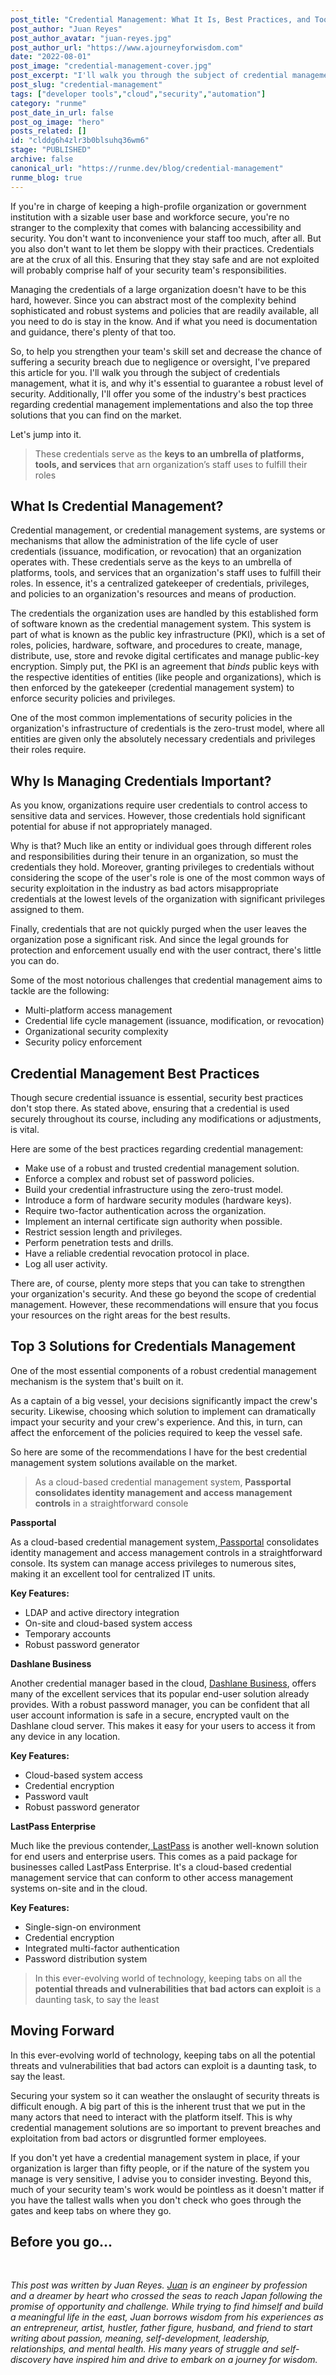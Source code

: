```yaml
---
post_title: "Credential Management: What It Is, Best Practices, and Tools"
post_author: "Juan Reyes"
post_author_avatar: "juan-reyes.jpg"
post_author_url: "https://www.ajourneyforwisdom.com"
date: "2022-08-01"
post_image: "credential-management-cover.jpg"
post_excerpt: "I'll walk you through the subject of credential management, what it is, and why it's essential to guarantee a robust level of security."
post_slug: "credential-management"
tags: ["developer tools","cloud","security","automation"]
category: "runme"
post_date_in_url: false
post_og_image: "hero"
posts_related: []
id: "clddg6h4zlr3b0blsuhq36wm6"
stage: "PUBLISHED"
archive: false
canonical_url: "https://runme.dev/blog/credential-management"
runme_blog: true
---
```

If you're in charge of keeping a high-profile organization or government institution with a sizable user base and workforce secure, you're no stranger to the complexity that comes with balancing accessibility and security. You don't want to inconvenience your staff too much, after all. But you also don't want to let them be sloppy with their practices. Credentials are at the crux of all this. Ensuring that they stay safe and are not exploited will probably comprise half of your security team's responsibilities.

Managing the credentials of a large organization doesn't have to be this hard, however. Since you can abstract most of the complexity behind sophisticated and robust systems and policies that are readily available, all you need to do is stay in the know. And if what you need is documentation and guidance, there's plenty of that too.

So, to help you strengthen your team's skill set and decrease the chance of suffering a security breach due to negligence or oversight, I've prepared this article for you. I'll walk you through the subject of credentials management, what it is, and why it's essential to guarantee a robust level of security. Additionally, I'll offer you some of the industry's best practices regarding credential management implementations and also the top three solutions that you can find on the market.

Let's jump into it.

> These credentials serve as the **keys to an umbrella of platforms, tools, and services** that arn organization’s staff uses to fulfill their roles

## What Is Credential Management?

Credential management, or credential management systems, are systems or mechanisms that allow the administration of the life cycle of user credentials (issuance, modification, or revocation) that an organization operates with. These credentials serve as the keys to an umbrella of platforms, tools, and services that an organization's staff uses to fulfill their roles. In essence, it's a centralized gatekeeper of credentials, privileges, and policies to an organization's resources and means of production.

The credentials the organization uses are handled by this established form of software known as the credential management system. This system is part of what is known as the public key infrastructure (PKI), which is a set of roles, policies, hardware, software, and procedures to create, manage, distribute, use, store and revoke digital certificates and manage public-key encryption. Simply put, the PKI is an agreement that *binds* public keys with the respective identities of entities (like people and organizations), which is then enforced by the gatekeeper (credential management system) to enforce security policies and privileges.

One of the most common implementations of security policies in the organization's infrastructure of credentials is the zero-trust model, where all entities are given only the absolutely necessary credentials and privileges their roles require.

## Why Is Managing Credentials Important?

As you know, organizations require user credentials to control access to sensitive data and services. However, those credentials hold significant potential for abuse if not appropriately managed.

Why is that? Much like an entity or individual goes through different roles and responsibilities during their tenure in an organization, so must the credentials they hold. Moreover, granting privileges to credentials without considering the scope of the user's role is one of the most common ways of security exploitation in the industry as bad actors misappropriate credentials at the lowest levels of the organization with significant privileges assigned to them.

Finally, credentials that are not quickly purged when the user leaves the organization pose a significant risk. And since the legal grounds for protection and enforcement usually end with the user contract, there's little you can do.

Some of the most notorious challenges that credential management aims to tackle are the following:

*   Multi-platform access management
*   Credential life cycle management (issuance, modification, or revocation)
*   Organizational security complexity
*   Security policy enforcement

## Credential Management Best Practices

Though secure credential issuance is essential, security best practices don't stop there. As stated above, ensuring that a credential is used securely throughout its course, including any modifications or adjustments, is vital.

Here are some of the best practices regarding credential management:

*   Make use of a robust and trusted credential management solution.
*   Enforce a complex and robust set of password policies.
*   Build your credential infrastructure using the zero-trust model.
*   Introduce a form of hardware security modules (hardware keys).
*   Require two-factor authentication across the organization.
*   Implement an internal certificate sign authority when possible.
*   Restrict session length and privileges.
*   Perform penetration tests and drills.
*   Have a reliable credential revocation protocol in place.
*   Log all user activity.

There are, of course, plenty more steps that you can take to strengthen your organization's security. And these go beyond the scope of credential management. However, these recommendations will ensure that you focus your resources on the right areas for the best results.

## Top 3 Solutions for Credentials Management

One of the most essential components of a robust credential management mechanism is the system that's built on it.

As a captain of a big vessel, your decisions significantly impact the crew's security. Likewise, choosing which solution to implement can dramatically impact your security and your crew's experience. And this, in turn, can affect the enforcement of the policies required to keep the vessel safe.

So here are some of the recommendations I have for the best credential management system solutions available on the market.

> As a cloud-based credential management system, **Passportal consolidates identity management and access management controls** in a straightforward console

**Passportal**

As a cloud-based credential management system,[ Passportal](https://www.passportalmsp.com/) consolidates identity management and access management controls in a straightforward console. Its system can manage access privileges to numerous sites, making it an excellent tool for centralized IT units.

**Key Features:**

*   LDAP and active directory integration
*   On-site and cloud-based system access
*   Temporary accounts
*   Robust password generator

**Dashlane Business**

Another credential manager based in the cloud, [Dashlane Business](https://www.dashlane.com/business-password-manager), offers many of the excellent services that its popular end-user solution already provides. With a robust password manager, you can be confident that all user account information is safe in a secure, encrypted vault on the Dashlane cloud server. This makes it easy for your users to access it from any device in any location.

**Key Features:**

*   Cloud-based system access
*   Credential encryption
*   Password vault
*   Robust password generator

**LastPass Enterprise**

Much like the previous contender,[ LastPass](https://www.lastpass.com/products/enterprise-password-management-and-sso) is another well-known solution for end users and enterprise users. This comes as a paid package for businesses called LastPass Enterprise. It's a cloud-based credential management service that can conform to other access management systems on-site and in the cloud.

**Key Features:**

*   Single-sign-on environment
*   Credential encryption
*   Integrated multi-factor authentication
*   Password distribution system

> In this ever-evolving world of technology, keeping tabs on all the **potential threads and vulnerabilities that bad actors can exploit** is a daunting task, to say the least

## Moving Forward

In this ever-evolving world of technology, keeping tabs on all the potential threats and vulnerabilities that bad actors can exploit is a daunting task, to say the least.

Securing your system so it can weather the onslaught of security threats is difficult enough. A big part of this is the inherent trust that we put in the many actors that need to interact with the platform itself. This is why credential management solutions are so important to prevent breaches and exploitation from bad actors or disgruntled former employees.

If you don't yet have a credential management system in place, if your organization is larger than fifty people, or if the nature of the system you manage is very sensitive, I advise you to consider investing. Beyond this, much of your security team's work would be pointless as it doesn't matter if you have the tallest walls when you don't check who goes through the gates and keep tabs on where they go.

## Before you go...

<BeforeYouGo /><br />

*This post was written by Juan Reyes. [Juan](https://www.ajourneyforwisdom.com/) is an engineer by profession and a dreamer by heart who crossed the seas to reach Japan following the promise of opportunity and challenge. While trying to find himself and build a meaningful life in the east, Juan borrows wisdom from his experiences as an entrepreneur, artist, hustler, father figure, husband, and friend to start writing about passion, meaning, self-development, leadership, relationships, and mental health. His many years of struggle and self-discovery have inspired him and drive to embark on a journey for wisdom.*
